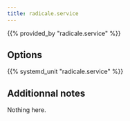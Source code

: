 ```yaml
---
title: radicale.service
---
```


{{% provided_by "radicale.service" %}}

## Options

{{% systemd_unit "radicale.service" %}}

## Additionnal notes

Nothing here.